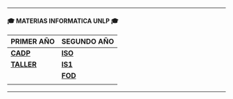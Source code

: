 
___
#### 🎓 **MATERIAS INFORMATICA UNLP** 🎓
| PRIMER AÑO  | SEGUNDO AÑO |              
|--------------|--------------|
| [**CADP**](https://github.com/Caarito/Materia-CADP) | [**ISO**](https://github.com/Caarito/Materia-ISO)|              
| [**TALLER**]() | [**IS1**](https://github.com/Caarito/Materia-IS1)|              
|                |  [**FOD**]()  |              
|                |                  |              
___


